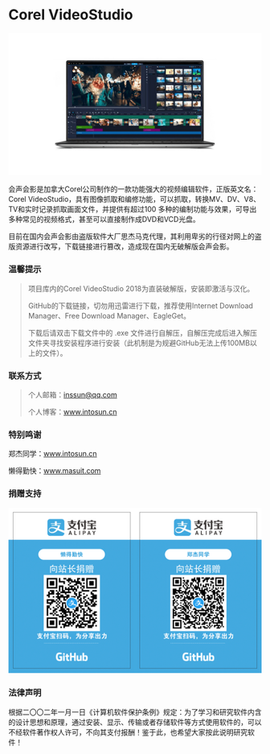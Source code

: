 # Corel VideoStudio

![](https://github.com/CrackGroup/Corel-VideoStudio/blob/img/img01.jpg?raw=true)

会声会影是加拿大Corel公司制作的一款功能强大的视频编辑软件，正版英文名：Corel VideoStudio，具有图像抓取和编修功能，可以抓取，转换MV、DV、V8、TV和实时记录抓取画面文件，并提供有超过100 多种的编制功能与效果，可导出多种常见的视频格式，甚至可以直接制作成DVD和VCD光盘。

目前在国内会声会影由盗版软件大厂思杰马克代理，其利用卑劣的行径对网上的盗版资源进行改写，下载链接进行篡改，造成现在国内无破解版会声会影。

### 温馨提示

> 项目库内的Corel VideoStudio 2018为直装破解版，安装即激活与汉化。
>
> GitHub的下载链接，切勿用迅雷进行下载，推荐使用Internet Download Manager、Free Download Manager、EagleGet。
>
> 下载后请双击下载文件中的 .exe 文件进行自解压，自解压完成后进入解压文件夹寻找安装程序进行安装（此机制是为规避GitHub无法上传100MB以上的文件）。

### 联系方式

> 个人邮箱：inssun@qq.com
>
> 个人博客：www.intosun.cn

### 特别鸣谢

郑杰同学：www.intosun.cn

懒得勤快：www.masuit.com

### 捐赠支持

![](https://github.com/CrackGroup/Corel-VideoStudio/blob/img/%E7%AB%99%E9%95%BF%E6%8D%90%E8%B5%A0%EF%BC%88%E6%94%AF%E4%BB%98%E5%AE%9D%EF%BC%89.png?raw=true)

### 法律声明

根据二〇〇二年一月一日《计算机软件保护条例》规定：为了学习和研究软件内含的设计思想和原理，通过安装、显示、传输或者存储软件等方式使用软件的，可以不经软件著作权人许可，不向其支付报酬！鉴于此，也希望大家按此说明研究软件！